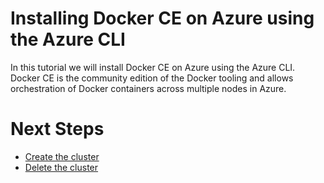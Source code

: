# Installing Docker CE on Azure using the Azure CLI

In this tutorial we will install Docker CE on Azure using the Azure
CLI. Docker CE is the community edition of the Docker tooling and
allows orchestration of Docker containers across multiple nodes in
Azure.

# Next Steps

  * [Create the cluster](install/README.md)
  * [Delete the cluster](cleanup/README.md)
